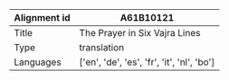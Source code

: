 |Alignment id | A61B10121
| --- | --- 
|Title | The Prayer in Six Vajra Lines 
|Type | translation
|Languages | ['en', 'de', 'es', 'fr', 'it', 'nl', 'bo']